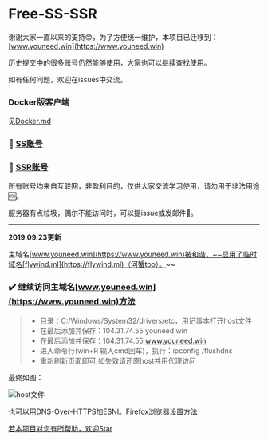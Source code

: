 # Free-SS-SSR

谢谢大家一直以来的支持:blush:，为了方便统一维护，本项目已迁移到：[www.youneed.win](https://www.youneed.win)

历史提交中的很多账号仍然能够使用，大家也可以继续查找使用。

如有任何问题，欢迎在issues中交流。

### Docker版客户端

见[Docker.md](Docker.md)

### :palm_tree: [SS账号](https://www.youneed.win/free-ss)

### :deciduous_tree: [SSR账号](https://www.youneed.win/free-ssr)

所有账号均来自互联网，非盈利目的，仅供大家交流学习使用，请勿用于非法用途:sos:。

服务器有点垃圾，偶尔不能访问时，可以提issue或发邮件:email:。

------
**2019.09.23更新**

主域名[www.youneed.win](https://www.youneed.win)被和谐，~~启用了临时域名[flywind.ml](https://flywind.ml)（河蟹too）。~~

### :heavy_check_mark: 继续访问主域名[www.youneed.win](https://www.youneed.win)方法

> * 目录：C:/Windows/System32/drivers/etc，用记事本打开host文件
> * 在最后添加并保存：104.31.74.55 youneed.win
> * 在最后添加并保存：104.31.74.55 www.youneed.win
> * 进入命令行(win+R 输入cmd回车)，执行：ipconfig /flushdns
> * 重新刷新页面即可,如失效请还原host并用代理访问

最终如图：

![host文件](https://raw.githubusercontent.com/dxxzst/Free-SS-SSR/master/20190823174906.png)

也可以用DNS-Over-HTTPS加ESNI。[Firefox浏览器设置方法](参考：https://www.cccitu.com/3913.html)

[若本项目对您有所帮助，欢迎Star](https://github.com/dxxzst/Free-SS-SSR)
